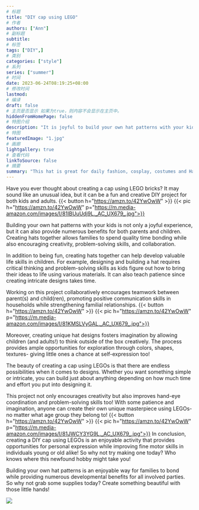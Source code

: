 ```yaml
---
# 标题
title: "DIY cap using LEGO"
# 作者
authors: ["Ann"]
# 副标题
subtitle: 
# 标签
tags: ["DIY",]
# 类别
categories: ["style"]
# 系列
series: ["summer"]
# 时间
date: 2023-06-24T08:19:25+08:00
# 修改时间
lastmod:
# 编译
draft: false
# 主页是否显示 如果为true，则内容不会显示在主页中。
hiddenFromHomePage: false
# 特图介绍
description: "It is joyful to build your own hat patterns with your kids and switch themes as easy as you wish."
# 特图
featuredImage: "1.jpg"
# 画廊
lightgallery: true
# 查看代码
linkToSource: false
# 摘要
summary: "This hat is great for daily fashion, cosplay, costumes and Halloween whimsical wear."
---
```


Have you ever thought about creating a cap using LEGO bricks? It may sound like an unusual idea, but it can be a fun and creative DIY project for both kids and adults.
{{< button h="https://amzn.to/42YwOwW" >}}
{{< pic h="https://amzn.to/42YwOwW" p="https://m.media-amazon.com/images/I/81IBUuUdj9L._AC_UX679_.jpg">}}


Building your own hat patterns with your kids is not only a joyful experience, but it can also provide numerous benefits for both parents and children. Creating hats together allows families to spend quality time bonding while also encouraging creativity, problem-solving skills, and collaboration.

In addition to being fun, creating hats together can help develop valuable life skills in children. For example, designing and building a hat requires critical thinking and problem-solving skills as kids figure out how to bring their ideas to life using various materials. It can also teach patience since creating intricate designs takes time.

Working on this project collaboratively encourages teamwork between parent(s) and child(ren), promoting positive communication skills in households while strengthening familial relationships.
{{< button h="https://amzn.to/42YwOwW" >}}
{{< pic h="https://amzn.to/42YwOwW" p="https://m.media-amazon.com/images/I/81KMSLVyGAL._AC_UX679_.jpg">}}

Moreover, creating unique hat designs fosters imagination by allowing children (and adults!) to think outside of the box creatively. The process provides ample opportunities for exploration through colors, shapes, textures- giving little ones a chance at self-expression too!

The beauty of creating a cap using LEGOs is that there are endless possibilities when it comes to designs. Whether you want something simple or intricate, you can build just about anything depending on how much time and effort you put into designing it.

This project not only encourages creativity but also improves hand-eye coordination and problem-solving skills too! With some patience and imagination, anyone can create their own unique masterpiece using LEGOs- no matter what age group they belong to!
{{< button h="https://amzn.to/42YwOwW" >}}
{{< pic h="https://amzn.to/42YwOwW" p="https://m.media-amazon.com/images/I/81JWCY3YG9L._AC_UX679_.jpg">}}
In conclusion, creating a DIY cap using LEGOs is an enjoyable activity that provides opportunities for personal expression while improving fine motor skills in individuals young or old alike! So why not try making one today? Who knows where this newfound hobby might take you!

Building your own hat patterns is an enjoyable way for families to bond while providing numerous developmental benefits for all involved parties. So why not grab some supplies today? Create something beautiful with those little hands!

<a href="https://www.amazon.com/Womens-Waterproof-Watches-Minimalist-Simple/dp/B089SVM2YP?crid=22QC69YW39BXL&keywords=watch&qid=1687565652&rnid=2941120011&s=apparel&sprefix=watch%2Caps%2C432&sr=1-2-spons&sp_csd=d2lkZ2V0TmFtZT1zcF9hdGY&psc=1&linkCode=li2&tag=make01e-20&linkId=c1c1ef46be3584906a30572882d93bf3&language=en_US&ref_=as_li_ss_il" target="_blank"><img border="0" src="https//ws-na.amazon-adsystem.com/widgets/q?_encoding=UTF8&ASIN=B089SVM2YP&Format=_SL160_&ID=AsinImage&MarketPlace=US&ServiceVersion=20070822&WS=1&tag=make01e-20&language=en_US" ></a><img src="https://ir-na.amazon-adsystem.com/e/ir?t=make01e-20&language=en_US&l=li2&o=1&a=B089SVM2YP" width="1" height="1" border="0" alt="" style="border:none !important; margin:0px !important;" />